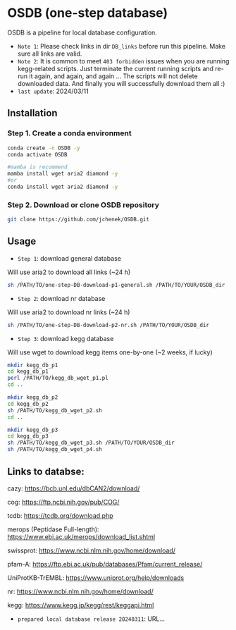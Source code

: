 OSDB (one-step database)
=======

OSDB is a pipeline for local database configuration.

- `Note 1`: Please check links in dir `DB_links` before run this pipeline. Make sure all links are valid.
- `Note 2`: It is common to meet `403 forbidden` issues when you are running kegg-related scripts. Just terminate the current running scripts and re-run it again, and again, and again ... The scripts will not delete downloaded data. And finally you will successfully download them all :)
- `last update`: 2024/03/11

Installation
---------------

### Step 1. Create a conda environment
```sh
conda create -n OSDB -y
conda activate OSDB

#mamba is recommend
mamba install wget aria2 diamond -y
#or
conda install wget aria2 diamond -y
```

### Step 2. Download or clone OSDB repository
```sh
git clone https://github.com/jchenek/OSDB.git
```

Usage
-----

- `Step 1`: download general database

Will use aria2 to download all links (~24 h)

```sh
sh /PATH/TO/one-step-DB-download-p1-general.sh /PATH/TO/YOUR/OSDB_dir
```

- `Step 2`: download nr database

Will use aria2 to download nr links (~24 h)
```sh
sh /PATH/TO/one-step-DB-download-p2-nr.sh /PATH/TO/YOUR/OSDB_dir
```

- `Step 3`: download kegg database

Will use wget to download kegg items one-by-one (~2 weeks, if lucky)
```sh
mkdir kegg_db_p1
cd kegg_db_p1
perl /PATH/TO/kegg_db_wget_p1.pl
cd ..

mkdir kegg_db_p2
cd kegg_db_p2
sh /PATH/TO/kegg_db_wget_p2.sh
cd ..

mkdir kegg_db_p3
cd kegg_db_p3
sh /PATH/TO/kegg_db_wget_p3.sh /PATH/TO/YOUR/OSDB_dir
sh /PATH/TO/kegg_db_wget_p4.sh
```

Links to databse:
-----
cazy: 
https://bcb.unl.edu/dbCAN2/download/

cog: 
https://ftp.ncbi.nih.gov/pub/COG/

tcdb: 
https://tcdb.org/download.php

merops (Peptidase Full-length): 
https://www.ebi.ac.uk/merops/download_list.shtml


swissprot: 
https://www.ncbi.nlm.nih.gov/home/download/

pfam-A: 
https://ftp.ebi.ac.uk/pub/databases/Pfam/current_release/

UniProtKB-TrEMBL: 
https://www.uniprot.org/help/downloads

nr: 
https://www.ncbi.nlm.nih.gov/home/download/

kegg: 
https://www.kegg.jp/kegg/rest/keggapi.html

- `prepared local database release 20240311`: URL...
